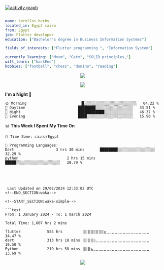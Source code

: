 

<!-- <p align="center">
<img alt="loficity" width="600px" src="https://github.com/HyunCafe/HyunCafe/raw/main/assests/loficity.gif"</img>
</p> -->






[![activity graph](https://github-readme-activity-graph.vercel.app/graph?username=guilyx&theme=github-dark-dimmed&custom_title=Guilyx%20Activity%20Graph&hide_border=true)](https://github.com/ashutosh00710/github-readme-activity-graph)

```yaml

name: kerollos harby
located_in: Egypt cairo
from: Egypt
job: Flutter developer
education: ["Bachelor's degree in Business Information Systems"]

fields_of_interests: ["Flutter programming ", "Information System"]

currently_learning: ["Mvvm", "Getx", "SOLID principles,"]
will_learn: ["backEnd"]
hobbies: ["football", "chess", "domino", "reading"]
```

<p align="center">
  <img src="https://spotify-github-profile.vercel.app/api/view?uid=11147618695&cover_image=true&theme=novatorem&show_offline=true&background_color=121212&interchange=false&bar_color=53b14f&bar_color_cover=false">
</p>

<p align="center">
  <img src="https://spotify-recently-played-readme.vercel.app/api?user=11147618695&count=5">
</p>







**I'm a Night 🦉** 

```text
🌞 Morning                         █░░░░░░░░░░░░░░░░░░░░░░░░   04.22 % 
🌆 Daytime                        ████████░░░░░░░░░░░░░░░░░   33.51 % 
🌙 Night                          ████████████░░░░░░░░░░░░░   46.37 % 
🌃 Evening                        ████░░░░░░░░░░░░░░░░░░░░░   15.90 % 
```


📊 **This Week I Spent My Time On** 

```text
🕑︎ Time Zone: cairo/Egypt

💬 Programming Languages: 
Dart                   3 hrs 30 mins       ████████░░░░░░░░░░░░░░░░░   32.29 % 
python                      2 hrs 15 mins       █████░░░░░░░░░░░░░░░░░░░░   20.79 % 





 Last Updated on 29/02/2024 12:33:02 UTC
<!--END_SECTION:waka-->

<!--START_SECTION:waka-simple-->

```text
From: 1 January 2024 - To: 1 march 2024

Total Time: 1,607 hrs 2 mins

flutter            554 hrs         ⣿⣿⣿⣿⣿⣿⣿⣿⣶⣀⣀⣀⣀⣀⣀⣀⣀⣀⣀⣀⣀⣀⣀⣀⣀   34.47 %
dart               313 hrs 18 mins ⣿⣿⣿⣿⣷⣀⣀⣀⣀⣀⣀⣀⣀⣀⣀⣀⣀⣀⣀⣀⣀⣀⣀⣀⣀   19.50 %
Python             219 hrs 58 mins ⣿⣿⣿⣦⣀⣀⣀⣀⣀⣀⣀⣀⣀⣀⣀⣀⣀⣀⣀⣀⣀⣀⣀⣀⣀   13.69 %

```

<!--END_SECTION:waka-simple-->



<p align="center">
  <img src="https://capsule-render.vercel.app/api?type=waving&color=gradient&height=60&section=footer"/>
</p>
